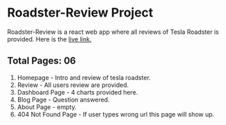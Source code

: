 # Roadster-Review Project

Roadster-Review is a react web app where all reviews of Tesla Roadster is provided.
Here is the [live link.](https://roadster-review.netlify.app/)

## Total Pages: 06

1.  Homepage - Intro and review of tesla roadster.
2.  Review - All users review are provided.
3.  Dashboard Page - 4 charts provided here.
4.  Blog Page - Question answered.
5.  About Page - empty.
6.  404 Not Found Page - If user types wrong url this page will show up.
